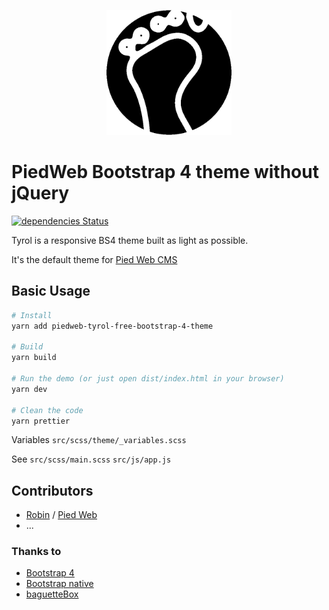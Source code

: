 
<p align="center"><a href="https://dev.piedweb.com">
<img src="https://raw.githubusercontent.com/PiedWeb/piedweb-devoluix-theme/master/src/img/logo_title.png" width="200" height="200" alt="Open Source Package" />
</a></p>

# PiedWeb Bootstrap 4 theme without jQuery

[![dependencies Status](https://david-dm.org/PiedWeb/piedweb-tyrol-free-bootstrap-4-theme/status.svg)](https://david-dm.org/PiedWeb/piedweb-tyrol-free-bootstrap-4-theme)

Tyrol is a responsive BS4 theme built as light as possible.

It's the default theme for [Pied Web CMS](https://github.com/PiedWeb/CMS)

## Basic Usage

```bash
# Install
yarn add piedweb-tyrol-free-bootstrap-4-theme

# Build
yarn build

# Run the demo (or just open dist/index.html in your browser)
yarn dev

# Clean the code
yarn prettier
```

Variables
`src/scss/theme/_variables.scss`

See
`src/scss/main.scss`
`src/js/app.js`


## Contributors

* [Robin](https://www.robin-d.fr/) / [Pied Web](https://piedweb.com)
* ...


### Thanks to

* [Bootstrap 4](https://github.com/twbs/bootstrap)
* [Bootstrap native](https://github.com/thednp/bootstrap.native)
* [baguetteBox](https://github.com/feimosi/baguetteBox.js)

